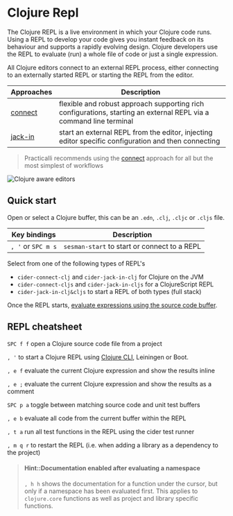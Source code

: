 # Clojure Repl
The Clojure REPL is a live environment in which your Clojure code runs.  Using a REPL to develop your code gives you instant feedback on its behaviour and supports a rapidly evolving design. Clojure developers use the REPL to evaluate (run) a whole file of code or just a single expression.

All Clojure editors connect to an external REPL process, either connecting to an externally started REPL or starting the REPL from the editor.

| Approaches                    | Description                                                                                                        |
|-------------------------------|--------------------------------------------------------------------------------------------------------------------|
| [connect](connect-to-repl.md) | flexible and robust approach supporting rich configurations, starting an external REPL via a command line terminal |
| [jack-in](jack-in-to-repl.md) | start an external REPL from the editor, injecting editor specific configuration and then connecting                |

> Practicalli recommends using the [connect](connect-to-repl.md) approach for all but the most simplest of workflows

![Clojure aware editors](https://raw.githubusercontent.com/practicalli/graphic-design/live/clojure/clojure-repl-terminal-editor.png)


## Quick start
Open or select a Clojure buffer, this can be an `.edn`, `.clj`, `.cljc` or `.cljs` file.

| Key bindings       | Description                                  |
|--------------------|----------------------------------------------|
| `, '` or `SPC m s` | `sesman-start` to start or connect to a REPL |

Select from one of the following types of REPL's
* `cider-connect-clj` and `cider-jack-in-clj` for Clojure on the JVM
* `cider-connect-cljs` and `cider-jack-in-cljs` for a ClojureScript REPL
* `cider-jack-in-clj&cljs` to start a REPL of both types (full stack)

Once the REPL starts, [evaluate expressions using the source code buffer](/evaluating-clojure/).


## REPL cheatsheet
`SPC f f` open a Clojure source code file from a project

`, '` to start a Clojure REPL using [Clojure CLI](http://practicalli.github.io/clojure/clojure-tools/install/install-clojure.html), Leiningen or Boot.

`, e f` evaluate the current Clojure expression and show the results inline

`, e ;` evaluate the current Clojure expression and show the results as a comment

`SPC p a` toggle between matching source code and unit test buffers

`, e b` evaluate all code from the current buffer within the REPL

`, t a` run all test functions in the REPL using the cider test runner

`, m q r` to restart the REPL (i.e. when adding a library as a dependency to the project)


> #### Hint::Documentation enabled after evaluating a namespace
> `, h h` shows the documentation for a function under the cursor, but only if a namespace has been evaluated first.  This applies to `clojure.core` functions as well as project and library specific functions.
